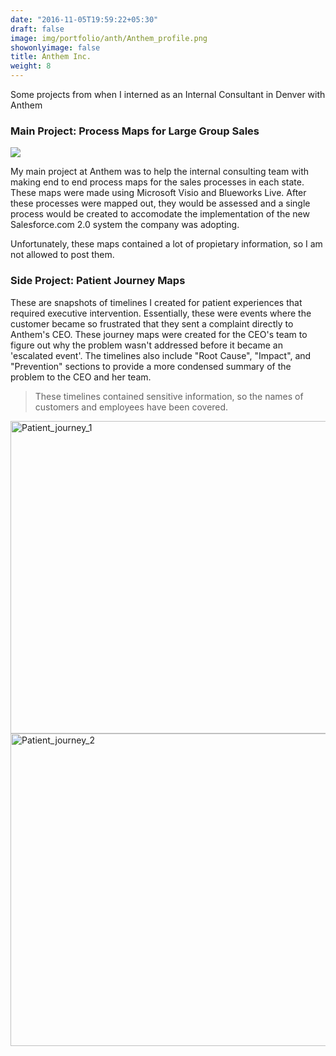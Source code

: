 ```yaml
---
date: "2016-11-05T19:59:22+05:30"
draft: false
image: img/portfolio/anth/Anthem_profile.png
showonlyimage: false
title: Anthem Inc.
weight: 8
---
```


Some projects from when I interned as an Internal Consultant in Denver with Anthem 
<!--more-->

### Main Project: Process Maps for Large Group Sales


![](https://media.giphy.com/media/ii7wZbmiTKfGRsHR0K/giphy.gif)


My main project at Anthem was to help the internal consulting team with making end to end process maps for the sales processes in each state. These maps were made using Microsoft Visio and Blueworks Live. After these processes were mapped out, they would be assessed and a single process would be created to accomodate the implementation of the new Salesforce.com 2.0 system the company was adopting. 

Unfortunately, these maps contained a lot of propietary information, so I am not allowed to post them. 


### Side Project: Patient Journey Maps

These are snapshots of timelines I created for patient experiences that required executive intervention. Essentially, these were events where the customer became so frustrated that they sent a complaint directly to Anthem's CEO. These journey maps were created for the CEO's team to figure out why the problem wasn't addressed before it became an 'escalated event'. The timelines also include "Root Cause", "Impact", and "Prevention" sections to provide a more condensed summary of the problem to the CEO and her team. 

> These timelines contained sensitive information, so the names of customers and employees have been covered. 

<img src="/portfolio/8w_Anthem_files/patient_journey_1.PNG" alt="Patient_journey_1" width="600px" height="500px"/>

<img src="/portfolio/8w_Anthem_files/patient_journey_2.PNG" alt="Patient_journey_2" width="600px" height="500px"/>





